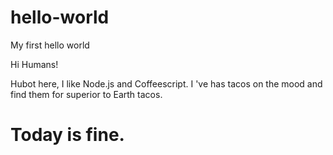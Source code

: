 # hello-world
My first hello world

Hi Humans!

Hubot here, I like Node.js and Coffeescript.
I 've has tacos on the mood and find them for superior to Earth tacos.

# Today is fine.

